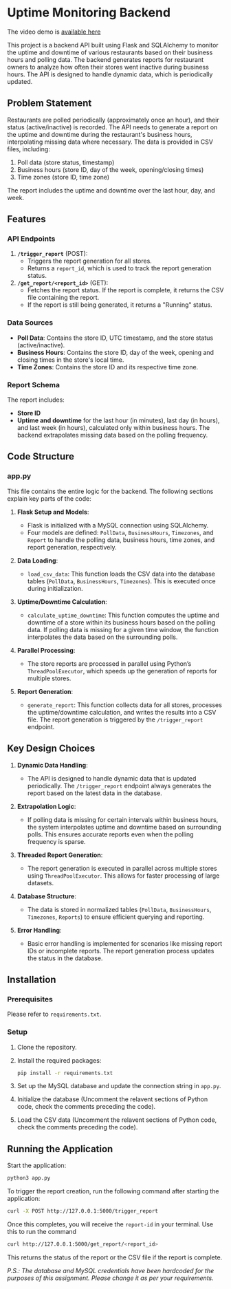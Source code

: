 # Uptime Monitoring Backend

The video demo is [available here](https://drive.google.com/file/d/1-fQX2HrPREDdOZ7QqdegGsQIrIHFB_J1/view?usp=sharing)

This project is a backend API built using Flask and SQLAlchemy to monitor the uptime and downtime of various restaurants based on their business hours and polling data. The backend generates reports for restaurant owners to analyze how often their stores went inactive during business hours. The API is designed to handle dynamic data, which is periodically updated.

## Problem Statement

Restaurants are polled periodically (approximately once an hour), and their status (active/inactive) is recorded. The API needs to generate a report on the uptime and downtime during the restaurant's business hours, interpolating missing data where necessary. The data is provided in CSV files, including:

1. Poll data (store status, timestamp)
2. Business hours (store ID, day of the week, opening/closing times)
3. Time zones (store ID, time zone)

The report includes the uptime and downtime over the last hour, day, and week.

## Features

### API Endpoints

1. **`/trigger_report`** (POST):
   - Triggers the report generation for all stores.
   - Returns a `report_id`, which is used to track the report generation status.
2. **`/get_report/<report_id>`** (GET):
   - Fetches the report status. If the report is complete, it returns the CSV file containing the report.
   - If the report is still being generated, it returns a "Running" status.

### Data Sources

- **Poll Data**: Contains the store ID, UTC timestamp, and the store status (active/inactive).
- **Business Hours**: Contains the store ID, day of the week, opening and closing times in the store's local time.
- **Time Zones**: Contains the store ID and its respective time zone.

### Report Schema

The report includes:

- **Store ID**
- **Uptime and downtime** for the last hour (in minutes), last day (in hours), and last week (in hours), calculated only within business hours. The backend extrapolates missing data based on the polling frequency.

## Code Structure

### app.py

This file contains the entire logic for the backend. The following sections explain key parts of the code:

1. **Flask Setup and Models**:
   - Flask is initialized with a MySQL connection using SQLAlchemy.
   - Four models are defined: `PollData`, `BusinessHours`, `Timezones`, and `Report` to handle the polling data, business hours, time zones, and report generation, respectively.

2. **Data Loading**:
   - `load_csv_data`: This function loads the CSV data into the database tables (`PollData`, `BusinessHours`, `Timezones`). This is executed once during initialization.

3. **Uptime/Downtime Calculation**:
   - `calculate_uptime_downtime`: This function computes the uptime and downtime of a store within its business hours based on the polling data. If polling data is missing for a given time window, the function interpolates the data based on the surrounding polls.

4. **Parallel Processing**:
   - The store reports are processed in parallel using Python’s `ThreadPoolExecutor`, which speeds up the generation of reports for multiple stores.

5. **Report Generation**:
   - `generate_report`: This function collects data for all stores, processes the uptime/downtime calculation, and writes the results into a CSV file. The report generation is triggered by the `/trigger_report` endpoint.

## Key Design Choices

1. **Dynamic Data Handling**:
   - The API is designed to handle dynamic data that is updated periodically. The `/trigger_report` endpoint always generates the report based on the latest data in the database.

2. **Extrapolation Logic**:
   - If polling data is missing for certain intervals within business hours, the system interpolates uptime and downtime based on surrounding polls. This ensures accurate reports even when the polling frequency is sparse.

3. **Threaded Report Generation**:
   - The report generation is executed in parallel across multiple stores using `ThreadPoolExecutor`. This allows for faster processing of large datasets.

4. **Database Structure**:
   - The data is stored in normalized tables (`PollData`, `BusinessHours`, `Timezones`, `Reports`) to ensure efficient querying and reporting.

5. **Error Handling**:
   - Basic error handling is implemented for scenarios like missing report IDs or incomplete reports. The report generation process updates the status in the database.

## Installation

### Prerequisites

Please refer to `requirements.txt`.

### Setup

1. Clone the repository.
2. Install the required packages:

   ```bash
   pip install -r requirements.txt
   ```

3. Set up the MySQL database and update the connection string in `app.py`.
4. Initialize the database (Uncomment the relavent sections of Python code, check the comments preceding the code).
5. Load the CSV data (Uncomment the relavent sections of Python code, check the comments preceding the code).

## Running the Application

Start the application:

```bash
python3 app.py
```

To trigger the report creation, run the following command after starting the application:

```bash
curl -X POST http://127.0.0.1:5000/trigger_report
```

Once this completes, you will receive the `report-id` in your terminal. Use this to run the command

```bash
curl http://127.0.0.1:5000/get_report/<report_id>
```

This returns the status of the report or the CSV file if the report is complete.

*P.S.: The database and MySQL credentials have been hardcoded for the purposes of this assignment. Please change it as per your requirements.*
